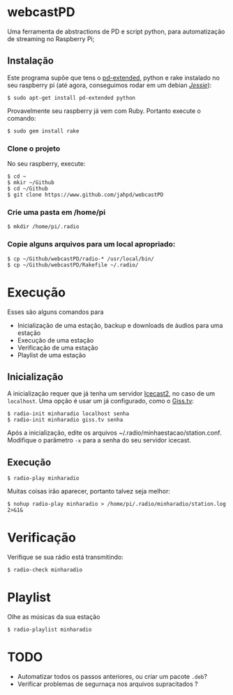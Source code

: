 # webcastPD

Uma ferramenta de abstractions de PD e script python, para automatização de streaming no Raspberry Pi;

## Instalação

Este programa supõe que tens o [pd-extended](http://puredata.info/downloads/pd-extended), python e rake instalado no seu raspberry pi (até agora, conseguimos rodar em um debian [_Jessie_](https://www.raspberrypi.org/downloads/raspbian/)):

    $ sudo apt-get install pd-extended python

Provavelmente seu raspberry já vem com Ruby. Portanto execute o comando:

    $ sudo gem install rake
    
### Clone o projeto

No seu raspberry, execute:

    $ cd ~
    $ mkir ~/Github
    $ cd ~/Github
    $ git clone https://www.github.com/jahpd/webcastPD

### Crie uma pasta em /home/pi

    $ mkdir /home/pi/.radio

### Copie alguns arquivos para um local apropriado:

    $ cp ~/Github/webcastPD/radio-* /usr/local/bin/
    $ cp ~/Github/webcastPD/Rakefile ~/.radio/
    
# Execução

Esses são alguns comandos para

  - Inicialização de uma estação, backup e downloads de áudios para uma estação
  - Execução de uma estação
  - Verificação de uma estação
  - Playlist de uma estação
  
## Inicialização

A inicialização requer que já tenha um servidor [Icecast2](http://icecast.org/), no caso de um `localhost`. Uma opção é usar um já configurado, como o [Giss.tv](http://giss.tv/):

    $ radio-init minharadio localhost senha
    $ radio-init minharadio giss.tv senha
    
Após a inicialização, edite os arquivos ~/.radio/minhaestacao/station.conf. Modifique o parâmetro `-x` para a senha do seu servidor icecast.

## Execução

    $ radio-play minharadio

Muitas coisas irão aparecer, portanto talvez seja melhor:
    
    $ nohup radio-play minharadio > /home/pi/.radio/minharadio/station.log 2>&1&

# Verificação

Verifique se sua rádio está transmitindo:

    $ radio-check minharadio

# Playlist

Olhe as músicas da sua estação

    $ radio-playlist minharadio
    
# TODO

- Automatizar todos os passos anteriores, ou criar um pacote `.deb`?
- Verificar problemas de segurnaça nos arquivos supracitados ?  